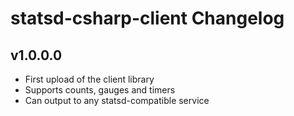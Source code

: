 # statsd-csharp-client Changelog

## v1.0.0.0
* First upload of the client library
* Supports counts, gauges and timers
* Can output to any statsd-compatible service